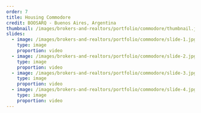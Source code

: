```yaml
---
order: 7
title: Housing Commodore
credit: BOOSARQ - Buenos Aires, Argentina
thumbnail: /images/brokers-and-realtors/portfolio/commodore/thumbnail.jpg
slides:
  - image: /images/brokers-and-realtors/portfolio/commodore/slide-1.jpg
    type: image
    proportion: video
  - image: /images/brokers-and-realtors/portfolio/commodore/slide-2.jpg
    type: image
    proportion: video
  - image: /images/brokers-and-realtors/portfolio/commodore/slide-3.jpg
    type: image
    proportion: video
  - image: /images/brokers-and-realtors/portfolio/commodore/slide-4.jpg
    type: image
    proportion: video
---
```

